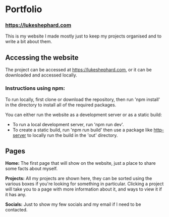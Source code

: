 # Portfolio
### https://lukeshephard.com
This is my website I made mostly just to keep my projects organised and to write a bit about them.

## Accessing the website
The project can be accessed at https://lukeshephard.com, or it can be downloaded and accessed locally.

### Instructions using npm:
To run locally, first clone or download the repository, then run 'npm install' in the directory to install all of the required packages.

You can either run the website as a development server or as a static build:
- To run a local development server, run 'npm run dev'.
- To create a static build, run 'npm run build' then use a package like [http-server](https://www.npmjs.com/package/http-server) to locally run the build in the 'out' directory.

## Pages
**Home:** The first page that will show on the website, just a place to share some facts about myself.

**Projects:** All my projects are shown here, they can be sorted using the various boxes if you're looking for something in particular. Clicking a project will take you to a page with more information about it, and ways to view it if it has any.

**Socials:** Just to show my few socials and my email if I need to be contacted.
